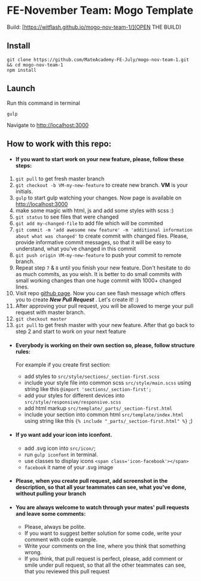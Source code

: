 FE-November Team: Mogo Template
===============
Build: [https://witflash.github.io/mogo-nov-team-1/](OPEN THE BUILD)


Install
-----------------
```
git clone https://github.com/MateAcademy-FE-July/mogo-nov-team-1.git && cd mogo-nov-team-1
npm install
```

Launch
-------
Run this command in terminal
```
gulp
```
Navigate to [http://localhost:3000](http://localhost:3000)

How to work with this repo:
---------------------------

* #### If you want to start work on your new feature, please, follow these steps:
1. `git pull` to get fresh master branch
2. `git checkout -b VM-my-new-feature` to create new branch. ****VM**** is your initials.
3. `gulp` to start gulp watching your changes. Now page is available on [http://localhost:3000](http://localhost:3000)
4. make some magic with html, js and add some styles with scss :)
5. `git status` to see files that were changed
6. `git add my-changed-file` to add file which will be commited
7. `git commit -m 'add awesome new feature' -m 'additional information about what was changed'` to create commit with changed files. Please, provide informative commit messages, so that it will be easy to understand, what you've changed in this commit
8. `git push origin VM-my-new-feature` to push your commit to remote branch.
9. Repeat step `7` & `8` until you finish your new feature. Don't hesitate to do as much commits, as you wish. It is better to do small commits with small working changes than one huge commit with 1000+ changed lines.
10. Visit repo [github page](https://github.com/MateAcademy-FE-July/mogo-nov-team-1). Now you can see flash message which offers you to create *****New Pull Request***** . Let's create it! :) 
11. After approving your pull request, you will be allowed to merge your pull request with master branch. 
12. `git checkout master`
13. `git pull` to get fresh master with your new feature. After that go back to step 2 and start to work on your next feature

* #### Everybody is working on their own section so, please, follow structure rules:

  For example if you create first section:
    * add styles to `src/style/sections/_section-first.scss`
    * include your style file into common scss `src/style/main.scss` using string like this `@import 'sections/_section-first';`
    * add your styles for different devices into `src/style/responsive/responsive.scss`
    * add html markup `src/template/_parts/_section-first.html`
    * include your section into common html `src/template/index.html` using string like this `{% include "_parts/_section-first.html" %}` ;)

* #### If yo want add your icon into iconfont.
    * add .svg icon into `src/icon/`;
    * run `gulp iconfont` in terminal.
    * use classes to display icons `<span class='icon-facebook'></span>`
    * `facebook` it name of your .svg image

* #### Please, when you create pull request, add screenshot in the description, so that all your teammates can see, what you've done, without pulling your branch  

* #### You are always welcome to watch through your mates' pull requests and leave some comments:
  * Please, always be polite. 
  * If you want to suggest better solution for some code, write your comment with code example.
  * Write your comments on the line, where you think that something wrong. 
  * If you think, that pull request is perfect, please, add comment or smile under pull request, so that all the other teammates can see, that you reviewed this pull request
